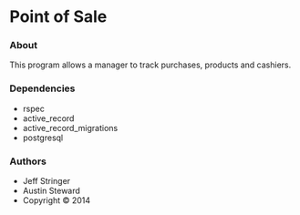 Point of Sale
=======================

### About
This program allows a manager to track purchases, products and cashiers.

### Dependencies
* rspec
* active_record
* active_record_migrations
* postgresql

### Authors
* Jeff Stringer
* Austin Steward
* Copyright :copyright: 2014
